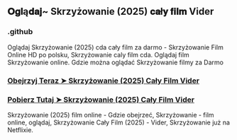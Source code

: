 ## 𝐎𝐠𝐥ą𝐝𝐚𝐣~ Skrzyżowanie (2025) 𝐜𝐚ł𝐲 𝐟𝐢𝐥𝐦 Vider

### .github

Oglądaj Skrzyżowanie (2025) cda cały film za darmo - Skrzyżowanie Film Online HD po polsku, Skrzyżowanie caly film cda. Oglądaj film Skrzyżowanie online. Gdzie można oglądać Skrzyżowanie filmy za Darmo

### [Obejrzyj Teraz ➤ Skrzyżowanie (2025) Cały Film Vider](https://watching4khdmovies.blogspot.com/2025/03/skrzyzowanie.html)

### [Pobierz Tutaj ➤ Skrzyżowanie (2025) Cały Film Vider](https://watching4khdmovies.blogspot.com/2025/03/skrzyzowanie.html)

Skrzyżowanie (2025) film online - Gdzie obejrzeć, Skrzyżowanie - film online, oglądaj, Skrzyżowanie Cały Film (2025) - Vider, Skrzyżowanie już na Netflixie.
